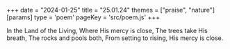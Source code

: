 +++
date = "2024-01-25"
title = "25.01.24"
themes = ["praise", "nature"]
[params]
  type = 'poem'
  pageKey = 'src/poem.js'
+++

In the Land of the Living,
Where His mercy is close,
The trees take His breath,
The rocks and pools both,
From setting to rising,
His mercy is close.
